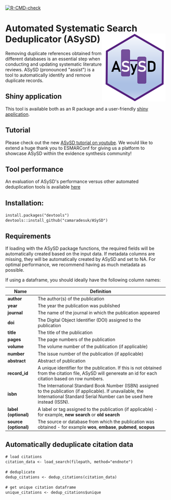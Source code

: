   <!-- badges: start -->
  [![R-CMD-check](https://github.com/camaradesuk/ASySD/actions/workflows/R-CMD-check.yaml/badge.svg)](https://github.com/camaradesuk/ASySD/actions/workflows/R-CMD-check.yaml)
  <!-- badges: end -->

# Automated Systematic Search Deduplicator (ASySD) <img src="man/figures/updated_logo.png" width="200px" align="right"/>

Removing duplicate references obtained from different databases is an essential step when conducting and updating systematic literature reviews. ASySD (pronounced "assist") is a tool to automatically identify and remove duplicate records.

## Shiny application

This tool is available both as an R package and a user-friendly [shiny application](https://camarades.shinyapps.io/ASySD/).

## Tutorial

Please check out the new [ASySD tutorial on youtube](https://www.youtube.com/watch?v=oCR1A_heFcs&t=42s). We would like to extend a huge thank you to ESMARConf for giving us a platform to showcase ASySD within the evidence synthesis community!

## Tool performance

An evaluation of ASySD's performance versus other automated deduplication tools is available [here](https://bmcbiol.biomedcentral.com/articles/10.1186/s12915-023-01686-z#citeas)

## Installation:

```{r}
install.packages("devtools")
devtools::install_github("camaradesuk/ASySD")
```

## Requirements

If loading with the ASySD package functions, the required fields will be automatically created based on the input data. If metadata columns are missing, they will be automatically created by ASySD and set to NA. For optimal performance, we recommend having as much metadata as possible.

If using a dataframe, you should ideally have the following column names:

| **Name**              | **Definition**                                                                                                                                                                        |
|---------------|--------------------------------------------------------|
| **author**            | The author(s) of the publication                                                                                                                                                      |
| **year**              | The year the publication was published                                                                                                                                                |
| **journal**           | The name of the journal in which the publication appeared                                                                                                                             |
| **doi**               | The Digital Object Identifier (DOI) assigned to the publication                                                                                                                       |
| **title**             | The title of the publication                                                                                                                                                          |
| **pages**             | The page numbers of the publication                                                                                                                                                   |
| **volume**            | The volume number of the publication (if applicable)                                                                                                                                  |
| **number**            | The issue number of the publication (if applicable)                                                                                                                                   |
| **abstract**          | Abstract of publication                                                                                                                                                               |
| **record_id**         | A unique identifier for the publication. If this is not obtained from the citation file, ASySD will genereate an id for each citation based on row numbers.                           |
| **isbn**              | The International Standard Book Number (ISBN) assigned to the publication (if applicable). If unavailable, the International Standard Serial Number can be used here instead (ISSN).  |
| **label (optional)**  | A label or tag assigned to the publication (if applicable) - for example, **new search** or **old search**                                                                            |
| **source (optional)** | The source or database from which the publication was obtained - for example **wos**, **embase**, **pubmed**, **scopus**                                                              |

## Automatically deduplicate citation data

```{r}
# load citations 
citation_data <- load_search(filepath, method="endnote")

# deduplicate
dedup_citations <- dedup_citations(citation_data)

# get unique citation dataframe
unique_citations <- dedup_citations$unique 

```
